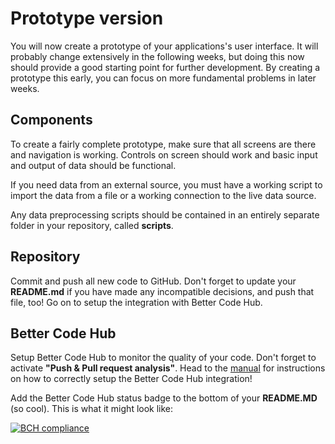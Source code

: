 # Prototype version

You will now create a prototype of your applications's user interface. It will
probably change extensively in the following weeks, but doing this now should
provide a good starting point for further development. By creating a prototype
this early, you can focus on more fundamental problems in later weeks.

## Components

To create a fairly complete prototype, make sure that all screens are there and
navigation is working. Controls on screen should work and basic input and
output of data should be functional.

If you need data from an external source, you must have a working script to
import the data from a file or a working connection to the live data source.

Any data preprocessing scripts should be contained in an entirely separate
folder in your repository, called **scripts**.

## Repository

Commit and push all new code to GitHub. Don't forget to update your **README.md** if you have made any incompatible decisions, and push that file, too! Go on to setup the integration with Better Code Hub.

## Better Code Hub

Setup Better Code Hub to monitor the quality of your code. Don't forget to activate **"Push & Pull request analysis"**. Head to the [manual](/reference/better-code-hub) for instructions on how to correctly setup the Better Code Hub integration!

Add the Better Code Hub status badge to the bottom of your **README.MD** (so cool). This is what it might look like:

[![BCH compliance](https://bettercodehub.com/edge/badge/jlnjnsn/QLSwift)](https://bettercodehub.com)

